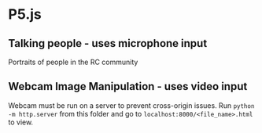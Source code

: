 # P5.js

## Talking people - uses microphone input

Portraits of people in the RC community

## Webcam Image Manipulation - uses video input

Webcam must be run on a server to prevent cross-origin issues. Run `python -m http.server` from this folder and go to `localhost:8000/<file_name>.html` to view.
